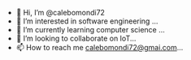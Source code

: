 - 👋 Hi, I’m @calebomondi72
- 👀 I’m interested in software engineering ...
- 🌱 I’m currently learning computer science ...
- 💞️ I’m looking to collaborate on IoT...
- 📫 How to reach me calebomondi72@gmai.com...

<!---
calebomondi72/calebomondi72 is a ✨ special ✨ repository because its `README.md` (this file) appears on your GitHub profile.
You can click the Preview link to take a look at your changes.
--->
